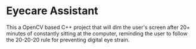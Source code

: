 # Eyecare Assistant
This a OpenCV based C++ project that will dim the user's screen after 20+ minutes of constantly sitting at the computer, reminding the user to follow the 20-20-20 rule for preventing digital eye strain.
